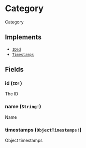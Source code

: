 # Category

Category

## Implements

- [`IDed`](../interface/ided.md)
- [`Timestamps`](../interface/timestamps.md)

## Fields

### id (`ID!`)
The ID

### name (`String!`)
Name

### timestamps (`ObjectTimestamps!`)
Object timestamps
